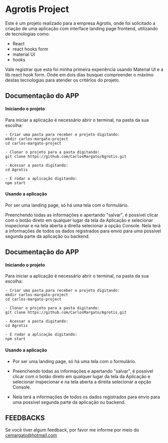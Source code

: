 
# Agrotis Project

Este é um projeto realizado para a empresa Agrotis, 
onde foi solicitado a criação de uma aplicação com interface landing page frontend, utilizando de tecnologias como:
 - React
 - react hooks form
 - material UI
 - hooks

 Vale registrar que esta foi minha primeira experiência usando Material UI e a lib react hook form. Onde em dois dias busquei compreender o máximo destas tecnologias para atender os critérios do projeto.
## Documentação do APP

#### Iniciando o projeto

Para iniciar a aplicação é necessário abrir o terminal, na pasta da sua escolha:

```
- Criar uma pasta para receber o projeto digitando:
mkdir carlos-margato-project
cd carlos-margato-project

- Clonar o projeto para a pasta digitando:
git clone https://github.com/CarlosMargato/Agrotis.git

- Acessar a pasta digitando:
cd Agrotis

- E rodar a aplicação digitando:
npm start
```
#### Usando a aplicação

Por ser uma landing page, só há uma tela com o formulário.

Preenchendo todas as informações e apertando "salvar", é possível clicar com o botão direto em qualquer lugar da tela da Aplicação e selecionar inspecionar e na tela aberta a direita selecionar a opção Console.
Nela terá a informações de todos os dados registrados para envio para uma possível segunda parte da aplicação ou backend.
## Documentação do APP

#### Iniciando o projeto

Para iniciar a aplicação é necessário abrir o terminal, na pasta da sua escolha:

```
- Criar uma pasta para receber o projeto digitando:
mkdir carlos-margato-project
cd carlos-margato-project

- Clonar o projeto para a pasta digitando:
git clone https://github.com/CarlosMargato/Agrotis.git

- Acessar a pasta digitando:
cd Agrotis

- E rodar a aplicação digitando:
npm start
```
#### Usando a aplicação

- Por ser uma landing page, só há uma tela com o formulário.

- Preenchendo todas as informações e apertando "salvar", é possível clicar com o botão direto em qualquer lugar da tela da Aplicação e selecionar inspecionar e na tela aberta a direita selecionar a opção Console.
- Nela terá a informações de todos os dados registrados para envio para uma possível segunda parte da aplicação ou backend.


## FEEDBACKS

Se você tiver algum feedback, por favor me informe por meio do cemargato@hotmail.com
